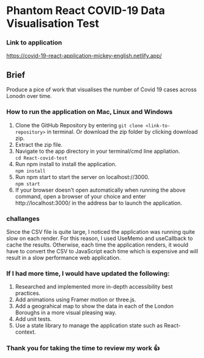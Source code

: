# Phantom React COVID-19 Data Visualisation Test

### Link to application
https://covid-19-react-application-mickey-english.netlify.app/

## Brief
Produce a pice of work that visualises the number of Covid 19 cases across Lonodn over time.

### How to run the application on Mac, Linux and Windows  

1. Clone the GitHub Repository by entering  ``` git clone <link-to-repository> ``` in terminal. Or download the zip folder by clicking download zip. 
2. Extract the zip file.
3. Navigate to the app directory in your terminal/cmd line appliation. \
``` cd React-covid-test ```
5. Run npm install to install the application.  
 ``` npm install ```
7. Run npm start to start the server on localhost://3000. \
  ``` npm start ```
9. If your browser doesn't open automatically when running the above command, open a browser of your choice and enter http://localhost:3000/ in the address bar to launch the application.

### challanges

Since the CSV file is quite large, I noticed the application was running quite slow on each render. For this reason, I used UseMemo and useCallback to cache the results. Otherwise, each time the application renders, it would have to convert the CSV to JavaScript each time which is expensive and will result in a slow performance web application.

### If I had more time, I would have updated the following:

1. Researched and implemented more in-depth accessibility best practices.
2. Add animations using Framer motion or three.js.
3. Add a geograhical map to show the data in each of the London Boroughs in a more visual pleasing way.
4. Add unit tests.
5. Use a state library to manage the application state such as React-context.

### Thank you for taking the time to review my work 👍
